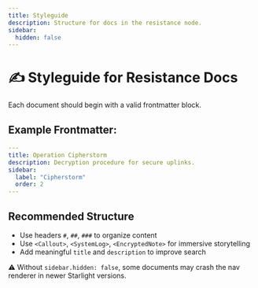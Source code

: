 ```yaml
---
title: Styleguide
description: Structure for docs in the resistance node.
sidebar:
  hidden: false
---
```


# ✍ Styleguide for Resistance Docs

Each document should begin with a valid frontmatter block.

## Example Frontmatter:

```yaml
---
title: Operation Cipherstorm
description: Decryption procedure for secure uplinks.
sidebar:
  label: "Cipherstorm"
  order: 2
---
```

## Recommended Structure
- Use headers `#`, `##`, `###` to organize content
- Use `<Callout>`, `<SystemLog>`, `<EncryptedNote>` for immersive storytelling
- Add meaningful `title` and `description` to improve search

⚠ Without `sidebar.hidden: false`, some documents may crash the nav renderer in newer Starlight versions.